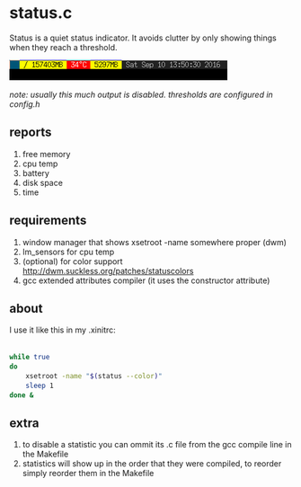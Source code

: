 # status.c

Status is a quiet status indicator. It avoids clutter by only showing things when they reach a threshold.

![screenshot](screenshot.png)

_note: usually this much output is disabled. thresholds are configured in config.h_

## reports

1. free memory
1. cpu temp
1. battery
1. disk space
1. time

## requirements

1. window manager that shows xsetroot -name somewhere proper (dwm)
1. lm_sensors for cpu temp
1. (optional) for color support http://dwm.suckless.org/patches/statuscolors
1. gcc extended attributes compiler (it uses the constructor attribute)


## about

I use it like this in my .xinitrc:

```bash

while true
do
    xsetroot -name "$(status --color)"
    sleep 1
done &

```

## extra

1. to disable a statistic you can ommit its .c file from the gcc compile line in the Makefile
1. statistics will show up in the order that they were compiled, to reorder simply reorder them in the Makefile
